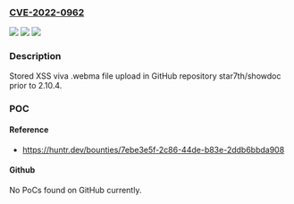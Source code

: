 ### [CVE-2022-0962](https://cve.mitre.org/cgi-bin/cvename.cgi?name=CVE-2022-0962)
![](https://img.shields.io/static/v1?label=Product&message=star7th%2Fshowdoc&color=blue)
![](https://img.shields.io/static/v1?label=Version&message=n%2Fa&color=blue)
![](https://img.shields.io/static/v1?label=Vulnerability&message=CWE-434%20Unrestricted%20Upload%20of%20File%20with%20Dangerous%20Type&color=brighgreen)

### Description

Stored XSS viva .webma file upload in GitHub repository star7th/showdoc prior to 2.10.4.

### POC

#### Reference
- https://huntr.dev/bounties/7ebe3e5f-2c86-44de-b83e-2ddb6bbda908

#### Github
No PoCs found on GitHub currently.

